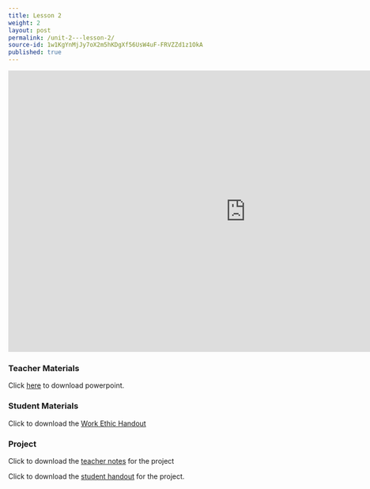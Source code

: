```yaml
---
title: Lesson 2
weight: 2
layout: post
permalink: /unit-2---lesson-2/
source-id: 1w1KgYnMjJy7oX2m5hKDgXf56UsW4uF-FRVZZd1z1OkA
published: true
---
```

<iframe src="https://docs.google.com/presentation/d/e/2PACX-1vRwoTttaoWTOgKuGsrDkcV97J6poGX8tKd30jxVq0sGORVolzLxPHoRzcIqboDV87A9ijupx0B0UW6k/embed?start=false&loop=false&delayms=3000" frameborder="0" width="960" height="569" allowfullscreen="true" mozallowfullscreen="true" webkitallowfullscreen="true"></iframe>

### Teacher Materials 

Click <a href="https://docs.google.com/presentation/d/13KdigvqvWb-4MrfmK7rDDeQB3ClhUhwcno5V_p8oghk/edit?usp=sharing" target="_blank">here</a> to download powerpoint.

### Student Materials

Click to download the <a href="../2_Lesson_2/Student%20Handout%20-%20Self%20Rated%20Work%20Ethic%20(1).pdf" download>Work Ethic Handout</a>

### Project 

Click to download the <a href="https://docs.google.com/document/d/1wpE-8aGr1_GwlZEwCyCYOEVrSbKpnzZ_4w6LAPOG75c/edit?usp=sharing" target="_blank">teacher notes</a> for the project 

Click to download the <a href="Student%20Handout%20-%20Work%20Ethic%20Scenarios.pdf">student handout</a> for the project.
